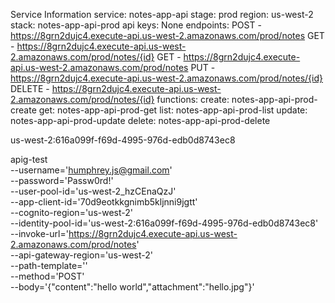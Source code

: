 Service Information
service: notes-app-api
stage: prod
region: us-west-2
stack: notes-app-api-prod
api keys:
  None
endpoints:
  POST - https://8grn2dujc4.execute-api.us-west-2.amazonaws.com/prod/notes
  GET - https://8grn2dujc4.execute-api.us-west-2.amazonaws.com/prod/notes/{id}
  GET - https://8grn2dujc4.execute-api.us-west-2.amazonaws.com/prod/notes
  PUT - https://8grn2dujc4.execute-api.us-west-2.amazonaws.com/prod/notes/{id}
  DELETE - https://8grn2dujc4.execute-api.us-west-2.amazonaws.com/prod/notes/{id}
functions:
  create: notes-app-api-prod-create
  get: notes-app-api-prod-get
  list: notes-app-api-prod-list
  update: notes-app-api-prod-update
  delete: notes-app-api-prod-delete


  us-west-2:616a099f-f69d-4995-976d-edb0d8743ec8


  apig-test \
  --username='humphrey.js@gmail.com' \
  --password='Passw0rd!' \
  --user-pool-id='us-west-2_hzCEnaQzJ' \
  --app-client-id='70d9eotkkgnimb5kljnni9jgtt' \
  --cognito-region='us-west-2' \
  --identity-pool-id='us-west-2:616a099f-f69d-4995-976d-edb0d8743ec8' \
  --invoke-url='https://8grn2dujc4.execute-api.us-west-2.amazonaws.com/prod/notes' \
  --api-gateway-region='us-west-2' \
  --path-template='' \
  --method='POST' \
  --body='{"content":"hello world","attachment":"hello.jpg"}'
